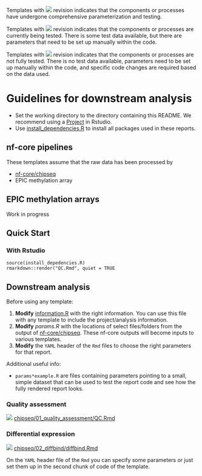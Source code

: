 
Templates with ![](https://img.shields.io/badge/status-stable-green) revision indicates that the components or processes have undergone comprehensive parameterization and testing.

Templates with ![](https://img.shields.io/badge/status-alpha-yellow) revision indicates that the components or processes are currently being tested. There is some test data available, but there are parameters that need to be set up manually within the code.

Templates with ![](https://img.shields.io/badge/status-draft-grey) revision indicates that the components or processes are not fully tested. There is no test data available, parameters need to be set up manually within the code, and specific code changes are required based on the data used.

# Guidelines for downstream analysis

- Set the working directory to the directory containing this README. We recommend using a [Project](https://support.posit.co/hc/en-us/articles/200526207-Using-RStudio-Projects) in Rstudio.
- Use [install_dependencies.R](install_dependencies.R) to install all packages used in these reports.

## nf-core pipelines

These templates assume that the raw data has been processed by 

- [nf-core/chipseq](https://nf-co.re/chipseq/2.1.0/docs/usage)
- EPIC methylation array

## EPIC methylation arrays

Work in progress

## Quick Start

### With Rstudio

```
source(install_depedencies.R)
rmarkdown::render("QC.Rmd", quiet = TRUE
```

## Downstream analysis

Before using any template:
1. **Modify** [information.R](information.R) with the right information. You can use this file with any template to include the project/analysis information.
2. **Modify** *params.R* with the locations of select files/folders from the output of [nf-core/chipseq](https://nf-co.re/chipseq/2.1.0/docs/output). These nf-core outputs will become inputs to various templates.
3. **Modify** the `YAML` header of the `Rmd` files to choose the right parameters for that report.

Additional useful info:
- `params*example.R` are files containing parameters pointing to a small, simple dataset that can be used to test the report code and see how the fully rendered report looks.

### Quality assessment

![](https://img.shields.io/badge/status-draft-grey) [chipseq/01_quality_assessment/QC.Rmd](chipseq/01_quality_assessment/QC.Rmd)

### Differential expression

![](https://img.shields.io/badge/status-stable-green) [chipseq/02_diffbind/diffbind.Rmd](chipseq/02_diffbind/diffbind.Rmd) 

On the `YAML` header file of the `Rmd` you can specify some parameters or just set them up in the second chunk of code of the template. 

